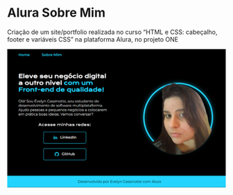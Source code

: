 # Alura Sobre Mim
Criação de um site/portfolio realizada no curso “HTML e CSS: cabeçalho, footer e variáveis CSS” na plataforma Alura, no projeto ONE

![Captura de Tela](https://github.com/Evelyn-Cass/alura-sobre-mim/blob/main/assests/captura-home.png
)
